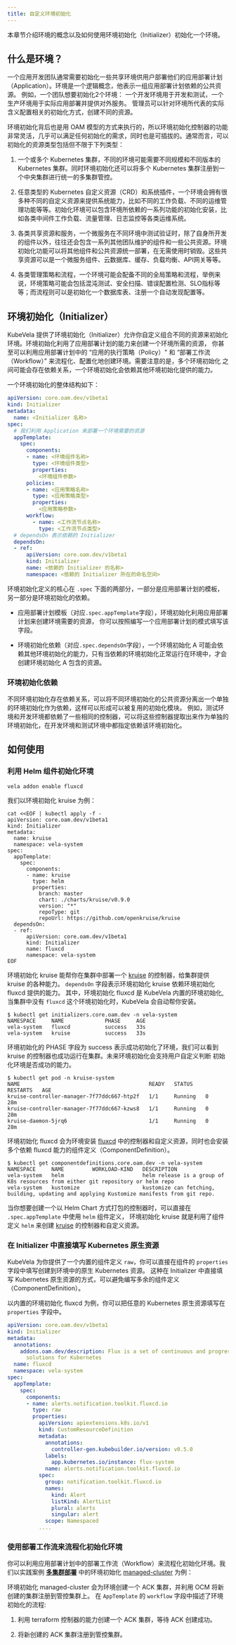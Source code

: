 ```yaml
---
title: 自定义环境初始化
---
```


本章节介绍环境的概念以及如何使用环境初始化（Initializer）初始化一个环境。

## 什么是环境？

一个应用开发团队通常需要初始化一些共享环境供用户部署他们的应用部署计划（Application）。环境是一个逻辑概念，他表示一组应用部署计划依赖的公共资源。
例如，一个团队想要初始化2个环境： 一个开发环境用于开发和测试，一个生产环境用于实际应用部署并提供对外服务。
管理员可以针对环境所代表的实际含义配置相关的初始化方式，创建不同的资源。

环境初始化背后也是用 OAM 模型的方式来执行的，所以环境初始化控制器的功能非常灵活，几乎可以满足任何初始化的需求，同时也是可插拔的。通常而言，可以初始化的资源类型包括但不限于下列类型：

1. 一个或多个 Kubernetes 集群，不同的环境可能需要不同规模和不同版本的 Kubernetes 集群。同时环境初始化还可以将多个 Kubernetes 集群注册到一个中央集群进行统一的多集群管控。

2. 任意类型的 Kubernetes 自定义资源（CRD）和系统插件，一个环境会拥有很多种不同的自定义资源来提供系统能力，比如不同的工作负载、不同的运维管理功能等等。初始化环境可以包含环境所依赖的一系列功能的初始化安装，比如各类中间件工作负载、流量管理、日志监控等各类运维系统。

3. 各类共享资源和服务，一个微服务在不同环境中测试验证时，除了自身所开发的组件以外，往往还会包含一系列其他团队维护的组件和一些公共资源。环境初始化功能可以将其他组件和公共资源统一部署，在无需使用时销毁。这些共享资源可以是一个微服务组件、云数据库、缓存、负载均衡、API网关等等。

4. 各类管理策略和流程，一个环境可能会配备不同的全局策略和流程，举例来说，环境策略可能会包括混沌测试、安全扫描、错误配置检测、SLO指标等等；而流程则可以是初始化一个数据库表、注册一个自动发现配置等。

## 环境初始化（Initializer）

KubeVela 提供了环境初始化（Initializer）允许你自定义组合不同的资源来初始化环境。环境初始化利用了应用部署计划的能力来创建一个环境所需的资源，
你甚至可以利用应用部署计划中的 “应用的执行策略（Policy）" 和 “部署工作流（Workflow）” 来流程化、配置化地创建环境。需要注意的是，多个环境初始化
之间可能会存在依赖关系，一个环境初始化会依赖其他环境初始化提供的能力。

一个环境初始化的整体结构如下：

```yaml
apiVersion: core.oam.dev/v1beta1
kind: Initializer
metadata:
  name: <Initializer 名称>
spec:
  # 我们利用 Application 来部署一个环境需要的资源
  appTemplate:
    spec:
      components:
      - name: <环境组件名称>
        type: <环境组件类型>
        properties:
          <环境组件参数>
      policies:
      - name: <应用策略名称>
        type: <应用策略类型>
        properties:
          <应用策略参数>
      workflow:
        - name: <工作流节点名称>
          type: <工作流节点类型>
  # dependsOn 表示依赖的 Initializer
  dependsOn:
  - ref:
      apiVersion: core.oam.dev/v1beta1
      kind: Initializer
      name: <依赖的 Initializer 的名称>
      namespace: <依赖的 Initializer 所在的命名空间>
```

环境初始化定义的核心在 `.spec` 下面的两部分，一部分是应用部署计划的模板，另一部分是环境初始化的依赖。

- 应用部署计划模板（对应`.spec.appTemplate`字段），环境初始化利用应用部署计划来创建环境需要的资源， 你可以按照编写一个应用部署计划的模式填写该字段。
  
- 环境初始化依赖（对应`.spec.dependsOn`字段），一个环境初始化 A 可能会依赖其他环境初始化的能力，只有当依赖的环境初始化正常运行在环境中，才会创建环境初始化 A 包含的资源。

### 环境初始化依赖

不同环境初始化存在依赖关系，可以将不同环境初始化的公共资源分离出一个单独的环境初始化作为依赖，这样可以形成可以被复用的初始化模块。
例如，测试环境和开发环境都依赖了一些相同的控制器，可以将这些控制器提取出来作为单独的环境初始化，在开发环境和测试环境中都指定依赖该环境初始化。

## 如何使用

### 利用 Helm 组件初始化环境

```shell
vela addon enable fluxcd
```

我们以环境初始化 kruise 为例：

```shell
cat <<EOF | kubectl apply -f -
apiVersion: core.oam.dev/v1beta1
kind: Initializer
metadata:
  name: kruise
  namespace: vela-system
spec:
  appTemplate:
    spec:
      components:
      - name: kruise
        type: helm
        properties:
          branch: master
          chart: ./charts/kruise/v0.9.0
          version: "*"
          repoType: git
          repoUrl: https://github.com/openkruise/kruise
  dependsOn:
  - ref:
      apiVersion: core.oam.dev/v1beta1
      kind: Initializer
      name: fluxcd
      namespace: vela-system
EOF
```

环境初始化 kruise 能帮你在集群中部署一个 [kruise](https://github.com/openkruise/kruise) 的控制器，给集群提供 kruise 的各种能力。
`dependsOn` 字段表示环境初始化 kruise 依赖环境初始化 fluxcd 提供的能力。 其中，环境初始化 fluxcd 是 KubeVela 内置的环境初始化,
当集群中没有 `fluxcd` 这个环境初始化时，KubeVela 会自动帮你安装。

```shell
$ kubectl get initializers.core.oam.dev -n vela-system
NAMESPACE     NAME             PHASE     AGE
vela-system   fluxcd           success   33s
vela-system   kruise           success   33s
```

环境初始化的 PHASE 字段为 success 表示成功初始化了环境，我们可以看到 kruise 的控制器也成功运行在集群。未来环境初始化会支持用户自定义判断
初始化环境是否成功的能力。

```shell
$ kubectl get pod -n kruise-system
NAME                                         READY   STATUS    RESTARTS   AGE
kruise-controller-manager-7f77ddc667-htp2f   1/1     Running   0          28m
kruise-controller-manager-7f77ddc667-kzws8   1/1     Running   0          28m
kruise-daemon-5jrq6                          1/1     Running   0          28m
```

环境初始化 fluxcd 会为环境安装 [fluxcd](https://github.com/fluxcd/flux2) 中的控制器和自定义资源，同时也会安装多个依赖 fluxcd 能力的组件定义（ComponentDefinition）。

```shell
$ kubectl get componentdefinitions.core.oam.dev -n vela-system
NAMESPACE     NAME         WORKLOAD-KIND   DESCRIPTION
vela-system   helm                         helm release is a group of K8s resources from either git repository or helm repo
vela-system   kustomize                    kustomize can fetching, building, updating and applying Kustomize manifests from git repo.
```

当你想要创建一个以 Helm Chart 方式打包的控制器时，可以直接在 `.spec.appTemplate` 中使用 `helm` 组件定义，
环境初始化 kruise 就是利用了组件定义 `helm` 来创建 [kruise](https://github.com/openkruise/kruise) 的控制器和自定义资源。

### 在 Initializer 中直接填写 Kubernetes 原生资源

KubeVela 为你提供了一个内置的组件定义 `raw`，你可以直接在组件的 `properties` 字段中填写创建到环境中的原生 Kubernetes 资源。
这种在 Initializer 中直接填写 Kubernetes 原生资源的方式，可以避免编写多余的组件定义（ComponentDefinition）。

以内置的环境初始化 fluxcd 为例，你可以把任意的 Kubernetes 原生资源填写在 `properties` 字段中。

```yaml
apiVersion: core.oam.dev/v1beta1
kind: Initializer
metadata:
  annotations:
    addons.oam.dev/description: Flux is a set of continuous and progressive delivery
      solutions for Kubernetes
  name: fluxcd
  namespace: vela-system
spec:
  appTemplate:
    spec:
      components:
      - name: alerts.notification.toolkit.fluxcd.io
        type: raw
        properties:
          apiVersion: apiextensions.k8s.io/v1
          kind: CustomResourceDefinition
          metadata:
            annotations:
              controller-gen.kubebuilder.io/version: v0.5.0
            labels:
              app.kubernetes.io/instance: flux-system
            name: alerts.notification.toolkit.fluxcd.io
          spec:
            group: notification.toolkit.fluxcd.io
            names:
              kind: Alert
              listKind: AlertList
              plural: alerts
              singular: alert
            scope: Namespaced
          ....
```

### 使用部署工作流来流程化初始化环境

你可以利用应用部署计划中的部署工作流（Workflow）来流程化初始化环境。我们以实践案例 **[多集群部署](../../case-studies/workflow-with-ocm)** 
中的环境初始化 [managed-cluster](../../case-studies/workflow-with-ocm#初始化多集群调度功能) 为例：

环境初始化 managed-cluster 会为环境创建一个 ACK 集群，并利用 OCM 将新创建的集群注册到管控集群上。
在 `AppTemplate` 的 `workflow` 字段中描述了环境初始化的流程:

1. 利用 terraform 控制器的能力创建一个 ACK 集群，等待 ACK 创建成功。
   
2. 将新创建的 ACK 集群注册到管控集群。
